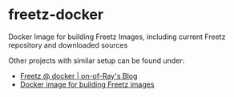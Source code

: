 # freetz-docker
Docker Image for building Freetz Images, including current Freetz repository and downloaded sources

Other projects with similar setup can be found under:
- [Freetz @ docker | on-of-Ray's Blog](https://mannlinstones.wordpress.com/2015/11/22/freetz-docker/#comment-42)
- [Docker image for building Freetz images](https://github.com/mtneug/freetz-docker)

